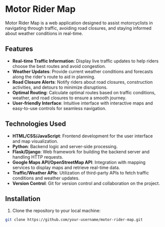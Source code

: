 # Motor Rider Map

Motor Rider Map is a web application designed to assist motorcyclists in navigating through traffic, avoiding road closures, and staying informed about weather conditions in real-time.

## Features

- **Real-time Traffic Information**: Display live traffic updates to help riders choose the best routes and avoid congestion.
- **Weather Updates**: Provide current weather conditions and forecasts along the rider's route to aid in planning.
- **Road Closure Alerts**: Notify riders about road closures, construction activities, and detours to minimize disruptions.
- **Optimal Routing**: Calculate optimal routes based on traffic conditions, weather, and road closures to ensure a smooth journey.
- **User-friendly Interface**: Intuitive interface with interactive maps and easy-to-use controls for seamless navigation.

## Technologies Used

- **HTML/CSS/JavaScript**: Frontend development for the user interface and map visualization.
- **Python**: Backend logic and server-side processing.
- **Flask/Django**: Web framework for building the backend server and handling HTTP requests.
- **Google Maps API/OpenStreetMap API**: Integration with mapping services to display maps and retrieve real-time data.
- **Traffic/Weather APIs**: Utilization of third-party APIs to fetch traffic conditions and weather updates.
- **Version Control**: Git for version control and collaboration on the project.

## Installation

1. Clone the repository to your local machine:

```bash
git clone https://github.com/your-username/motor-rider-map.git
